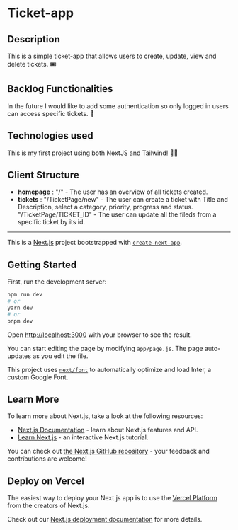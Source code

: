 # Ticket-app

## Description

This is a simple ticket-app that allows users to create, update, view and delete tickets. 🎟️

## Backlog Functionalities

In the future I would like to add some authentication so only logged in users can access specific tickets. 🎫

## Technologies used

This is my first project using both NextJS and Tailwind! 🧑‍💻

## Client Structure

- **homepage** :
 "/" - The user has an overview of all tickets created.
- **tickets** :
 "/TicketPage/new" - The user can create a ticket with Title and Description, select a category, priority, progress and status.
 "/TicketPage/TICKET_ID" - The user can update all the fileds from a specific ticket by its id.



-----------------

This is a [Next.js](https://nextjs.org/) project bootstrapped with [`create-next-app`](https://github.com/vercel/next.js/tree/canary/packages/create-next-app).

## Getting Started

First, run the development server:

```bash
npm run dev
# or
yarn dev
# or
pnpm dev
```

Open [http://localhost:3000](http://localhost:3000) with your browser to see the result.

You can start editing the page by modifying `app/page.js`. The page auto-updates as you edit the file.

This project uses [`next/font`](https://nextjs.org/docs/basic-features/font-optimization) to automatically optimize and load Inter, a custom Google Font.

## Learn More

To learn more about Next.js, take a look at the following resources:

- [Next.js Documentation](https://nextjs.org/docs) - learn about Next.js features and API.
- [Learn Next.js](https://nextjs.org/learn) - an interactive Next.js tutorial.

You can check out [the Next.js GitHub repository](https://github.com/vercel/next.js/) - your feedback and contributions are welcome!

## Deploy on Vercel

The easiest way to deploy your Next.js app is to use the [Vercel Platform](https://vercel.com/new?utm_medium=default-template&filter=next.js&utm_source=create-next-app&utm_campaign=create-next-app-readme) from the creators of Next.js.

Check out our [Next.js deployment documentation](https://nextjs.org/docs/deployment) for more details.
